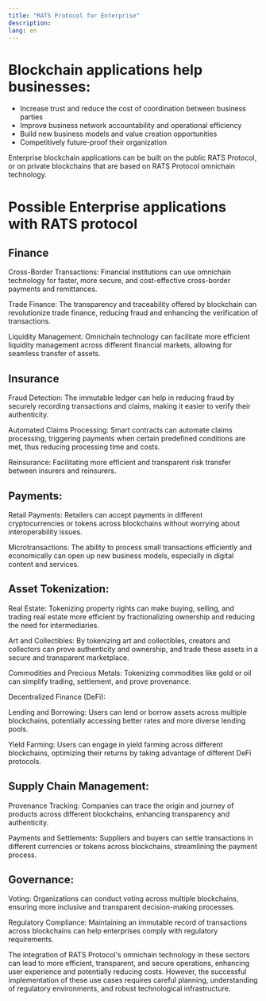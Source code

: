 ```yaml
---
title: "RATS Protocol for Enterprise"
description: 
lang: en
---
```


# Blockchain applications help businesses:



* Increase trust and reduce the cost of coordination between business parties
* Improve business network accountability and operational efficiency
* Build new business models and value creation opportunities
* Competitively future-proof their organization

Enterprise blockchain applications can be built on the public RATS Protocol, or on private blockchains that are based on RATS Protocol omnichain technology.


# **Possible Enterprise applications with RATS protocol**

## Finance

Cross-Border Transactions: Financial institutions can use omnichain technology for faster, more secure, and cost-effective cross-border payments and remittances.

Trade Finance: The transparency and traceability offered by blockchain can revolutionize trade finance, reducing fraud and enhancing the verification of transactions.

Liquidity Management: Omnichain technology can facilitate more efficient liquidity management across different financial markets, allowing for seamless transfer of assets.

## Insurance

Fraud Detection: The immutable ledger can help in reducing fraud by securely recording transactions and claims, making it easier to verify their authenticity.

Automated Claims Processing: Smart contracts can automate claims processing, triggering payments when certain predefined conditions are met, thus reducing processing time and costs.

Reinsurance: Facilitating more efficient and transparent risk transfer between insurers and reinsurers.

## Payments:

Retail Payments: Retailers can accept payments in different cryptocurrencies or tokens across blockchains without worrying about interoperability issues.

Microtransactions: The ability to process small transactions efficiently and economically can open up new business models, especially in digital content and services.

## Asset Tokenization:

Real Estate: Tokenizing property rights can make buying, selling, and trading real estate more efficient by fractionalizing ownership and reducing the need for intermediaries.

Art and Collectibles: By tokenizing art and collectibles, creators and collectors can prove authenticity and ownership, and trade these assets in a secure and transparent marketplace.

Commodities and Precious Metals: Tokenizing commodities like gold or oil can simplify trading, settlement, and prove provenance.

Decentralized Finance (DeFi):

Lending and Borrowing: Users can lend or borrow assets across multiple blockchains, potentially accessing better rates and more diverse lending pools.

Yield Farming: Users can engage in yield farming across different blockchains, optimizing their returns by taking advantage of different DeFi protocols.

## Supply Chain Management:

Provenance Tracking: Companies can trace the origin and journey of products across different blockchains, enhancing transparency and authenticity.

Payments and Settlements: Suppliers and buyers can settle transactions in different currencies or tokens across blockchains, streamlining the payment process.

## Governance:

Voting: Organizations can conduct voting across multiple blockchains, ensuring more inclusive and transparent decision-making processes.

Regulatory Compliance: Maintaining an immutable record of transactions across blockchains can help enterprises comply with regulatory requirements.

The integration of RATS Protocol's omnichain technology in these sectors can lead to more efficient, transparent, and secure operations, enhancing user experience and potentially reducing costs. However, the successful implementation of these use cases requires careful planning, understanding of regulatory environments, and robust technological infrastructure.
